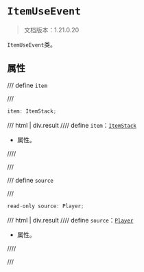 # `ItemUseEvent`

> 文档版本：1.21.0.20

`ItemUseEvent`类。

## 属性

/// define
`item`


///

```js
item: ItemStack;
```

/// html | div.result
//// define
`item`：[`ItemStack`](./itemstack.md)

- 属性。


////

///


/// define
`source`


///

```js
read-only source: Player;
```

/// html | div.result
//// define
`source`：[`Player`](./player.md)

- 属性。


////

///

